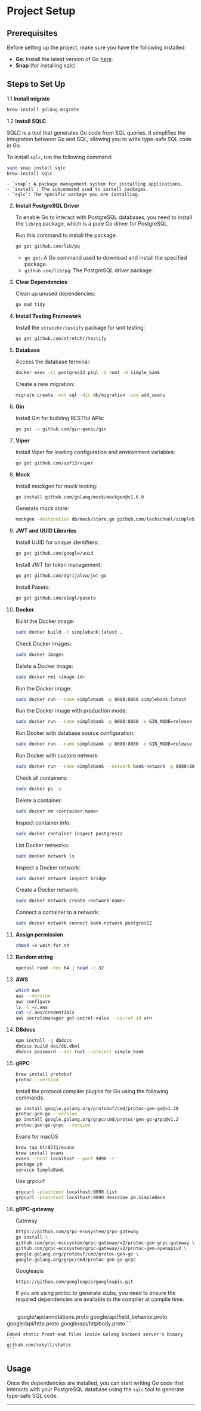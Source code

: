 
# Project Setup

## Prerequisites

Before setting up the project, make sure you have the following installed:

- **Go**: Install the latest version of Go [here](https://golang.org/dl/).
- **Snap** (for installing sqlc)

## Steps to Set Up
1.1 **Install migrate**

   ```bash
   brew install golang-migrate
   ```

1.2  **Install SQLC**

   SQLC is a tool that generates Go code from SQL queries. It simplifies the integration between Go and SQL, allowing you to write type-safe SQL code in Go.

   To install `sqlc`, run the following command:

   ```bash
   sudo snap install sqlc
   brew install sqlc
   ```

    - `snap`: A package management system for installing applications.
    - `install`: The subcommand used to install packages.
    - `sqlc`: The specific package you are installing.

2. **Install PostgreSQL Driver**

   To enable Go to interact with PostgreSQL databases, you need to install the `lib/pq` package, which is a pure Go driver for PostgreSQL.

   Run this command to install the package:

   ```bash
   go get github.com/lib/pq
   ```

    - `go get`: A Go command used to download and install the specified package.
    - `github.com/lib/pq`: The PostgreSQL driver package.

3. **Clear Dependencies**

   Clean up unused dependencies:

   ```bash
   go mod tidy
   ```

4. **Install Testing Framework**

   Install the `stretchr/testify` package for unit testing:

   ```bash
   go get github.com/stretchr/testify
   ```

5. **Database**

   Access the database terminal:

   ```bash
   docker exec -it postgres12 psql -U root -d simple_bank
   ```

   Create a new migration:

   ```bash
   migrate create -ext sql -dir db/migration -seq add_users
   ```

6. **Gin**

   Install Gin for building RESTful APIs:

   ```bash
   go get -u github.com/gin-gonic/gin
   ```

7. **Viper**

   Install Viper for loading configuration and environment variables:

   ```bash
   go get github.com/spf13/viper
   ```

8. **Mock**

   Install mockgen for mock testing:

   ```bash
   go install github.com/golang/mock/mockgen@v1.6.0
   ```

   Generate mock store:

   ```bash
   mockgen -destination db/mock/store.go github.com/techschool/simplebank/db/sqlc Store
   ```

9. **JWT and UUID Libraries**

   Install UUID for unique identifiers:

   ```bash
   go get github.com/google/uuid
   ```

   Install JWT for token management:

   ```bash
   go get github.com/dgrijalva/jwt-go
   ```

   Install Paseto:

   ```bash
   go get github.com/o1egl/paseto
   ```

10. **Docker**

    Build the Docker image:
    
    ```bash
    sudo docker build -t simplebank:latest .
    ```
    
    Check Docker images:
    
    ```bash
    sudo docker images
    ```
    
    Delete a Docker image:
    
    ```bash
    sudo docker rmi <image-id>
    ```
    
    Run the Docker image:
    
    ```bash
    sudo docker run --name simplebank -p 8080:8080 simplebank:latest
    ```
    
    Run the Docker image with production mode:
    
    ```bash
    sudo docker run --name simplebank -p 8080:8080 -e GIN_MODE=release simplebank:latest
    ```
    
    Run Docker with database source configuration:
    
    ```bash
    sudo docker run --name simplebank -p 8080:8080 -e GIN_MODE=release    -e DB_SOURCE="postgresql://root:root@172.17.0.2:5432/simple_bank?sslmode=disable"    simplebank:latest
    ```
    
    Run Docker with custom network:
    
    ```bash
    sudo docker run --name simplebank --network bank-network -p 8080:8080 -e GIN_MODE=release    -e DB_SOURCE="postgresql://root:root@postgres12:5432/simple_bank?sslmode=disable"    simplebank:latest
    ```
    
    Check all containers:
    
    ```bash
    sudo docker ps -a
    ```
    
    Delete a container:
    
    ```bash
    sudo docker rm <container-name>
    ```
    
    Inspect container info:
    
    ```bash
    sudo docker container inspect postgres12
    ```
    
    List Docker networks:
    
    ```bash
    sudo docker network ls
    ```
    
    Inspect a Docker network:
    
    ```bash
    sudo docker network inspect bridge
    ```
    
    Create a Docker network:
    
    ```bash
    sudo docker network create <network-name>
    ```
    
    Connect a container to a network:
    
    ```bash
    sudo docker network connect bank-network postgres12
    ```

11. **Assign permission**

    ```bash
    chmod +x wait-for.sh
    ```
    
12. **Random string**

    ```bash
    openssl rand -hex 64 | head -c 32
    ```

13. **AWS**

    ```bash
    which aws
    aws --version
    aws configure
    ls -l ~/.aws
    cat ~/.aws/credentials
    aws secretsmanager get-secret-value --secret-id arn
    ```

14. **DBdocs**

    ```bash
    npm install -g dbdocs
    dbdocs build doc/db.dbml
    dbdocs password --set root --project simple_bank
    ```

15. **gRPC**

    ```bash
    brew install protobuf
    protoc --version
    ```

    Install the protocol compiler plugins for Go using the following commands:
    ```bash
    go install google.golang.org/protobuf/cmd/protoc-gen-go@v1.28
    protoc-gen-go --version
    go install google.golang.org/grpc/cmd/protoc-gen-go-grpc@v1.2
    protoc-gen-go-grpc --version
    ```

    Evans for macOS
    ```bash
    brew tap ktr0731/evans
    brew install evans
    evans --host localhost --port 9090 -r
    package pb
    service SimpleBank
    ```
    
    Use grpcurl
    ```bash
    grpcurl -plaintext localhost:9090 list
    grpcurl -plaintext localhost:9090 describe pb.SimpleBank
    ```

16. **gRPC-gateway**

    Gateway
    ```bash
    https://github.com/grpc-ecosystem/grpc-gateway
    go install \
    github.com/grpc-ecosystem/grpc-gateway/v2/protoc-gen-grpc-gateway \
    github.com/grpc-ecosystem/grpc-gateway/v2/protoc-gen-openapiv2 \
    google.golang.org/protobuf/cmd/protoc-gen-go \
    google.golang.org/grpc/cmd/protoc-gen-go-grpc
    ```
    
    Googleapis
    ```
    https://github.com/googleapis/googleapis.git
    ```

    If you are using protoc to generate stubs, you need to ensure the required dependencies are available to the compiler at compile time.
    ```
　　google/api/annotations.proto
    google/api/field_behavior.proto 
    google/api/http.proto
    google/api/httpbody.proto
    ```

    Embed static front-end files inside Golang backend server's binary
    ```
    github.com/rakyll/statik
    ```

    
## Usage

Once the dependencies are installed, you can start writing Go code that interacts with your PostgreSQL database using the `sqlc` tool to generate type-safe SQL code.

---